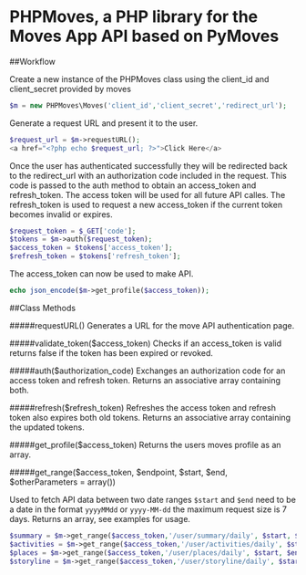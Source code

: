 # PHPMoves, a PHP library for the Moves App API based on PyMoves

##Workflow

Create a new instance of the PHPMoves class using the client_id and client_secret provided by moves
```php
$m = new PHPMoves\Moves('client_id','client_secret','redirect_url');
```
Generate a request URL and present it to the user.
```php
$request_url = $m->requestURL();
<a href="<?php echo $request_url; ?>">Click Here</a>
```
Once the user has authenticated successfully they will be redirected back to the redirect_url  with an authorization code included in the request. This code is passed to the auth method to obtain an access_token and  refresh_token. The access token will be used for all future API calles. The refresh_token is used to request a new access_token if the current token becomes invalid or expires.
```php
$request_token = $_GET['code'];
$tokens = $m->auth($request_token);
$access_token = $tokens['access_token'];
$refresh_token = $tokens['refresh_token'];
```
The access_token can now be used to make API. 
```php
echo json_encode($m->get_profile($access_token));
```
##Class Methods

#####requestURL()
Generates a URL for the move API authentication page.

#####validate_token($access_token)
Checks if an access_token is valid returns false if the token has been expired or revoked.

#####auth($authorization_code)
Exchanges an authorization code for an access token and refresh token. Returns an associative array containing both.

#####refresh($refresh_token)
Refreshes the access token and refresh token also expires both old tokens. Returns an associative array containing the updated tokens.

#####get_profile($access_token)
Returns the users moves profile as an array.

#####get_range($access_token, $endpoint, $start, $end, $otherParameters = array())

Used to fetch  API data between two date ranges ` $start ` and ` $end ` need to be a date in the format ` yyyyMMdd ` or ` yyyy-MM-dd `  the maximum request size is 7 days. Returns an array, see examples for usage.
```php	
$summary = $m->get_range($access_token,'/user/summary/daily', $start, $end)
$activities = $m->get_range($access_token,'/user/activities/daily', $start, $end)
$places = $m->get_range($access_token,'/user/places/daily', $start, $end)
$storyline = $m->get_range($access_token,'/user/storyline/daily', $start, $end)
```


